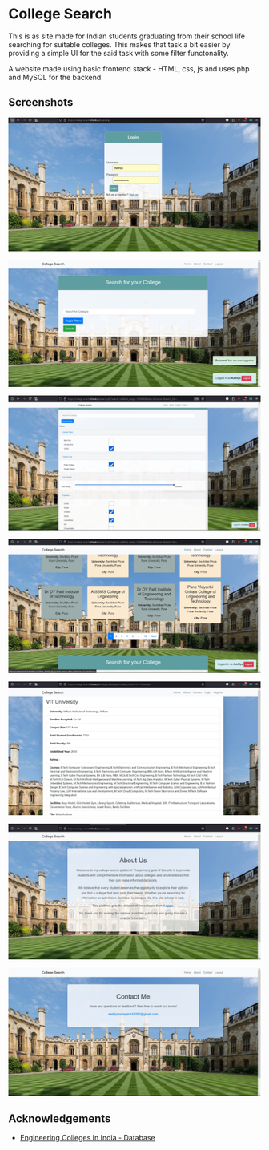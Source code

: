 
# College Search

This is as site made for Indian students graduating from their school life searching for suitable colleges. This makes that task a bit easier by providing a simple UI for the said task with some filter functonality. 

A website made using basic frontend stack - HTML, css, js 
and uses php and MySQL for the backend.


## Screenshots

![](https://github.com/BrutalBotX/College-search/blob/main/Screenshots/login.jpg?raw=true)

![](https://github.com/BrutalBotX/College-search/blob/main/Screenshots/search_page.jpg?raw=true)

![](https://github.com/BrutalBotX/College-search/blob/main/Screenshots/filters.jpg?raw=true)

![](https://github.com/BrutalBotX/College-search/blob/main/Screenshots/search_results.jpg?raw=true)

![](https://github.com/BrutalBotX/College-search/blob/main/Screenshots/College_details.jpg?raw=true)

![](https://github.com/BrutalBotX/College-search/blob/main/Screenshots/about.jpg?raw=true)

![](https://github.com/BrutalBotX/College-search/blob/main/Screenshots/contact.jpg?raw=true)
## Acknowledgements

 - [Engineering Colleges In India - Database](https://www.kaggle.com/datasets/shrirangmhalgi/engineering-colleges-in-india)


